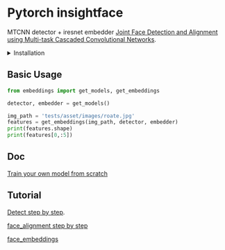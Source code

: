 # Pytorch insightface
MTCNN detector + iresnet embedder
[Joint Face Detection and Alignment using Multi-task Cascaded Convolutional Networks](https://arxiv.org/abs/1604.02878).

<details>
<summary>Installation</summary>

### Create virtual env use conda (recommend)

```
conda create -n face_detection python=3
source activate face_detection
```

### Installation dependency package

```bash
pip install -r requirements.txt
```

If you have gpu on your machine, you can follow the [official pytorch installation](https://pytorch.org/) and install pytorch gpu version.

### Compile the cython code
Compile with gpu support
```bash
python setup.py build_ext --inplace
```
Compile with cpu only
```bash
python setup.py build_ext --inplace --disable_gpu 
```

### Also, you can install mtcnn as a package
```
python setup.py install
```
</details>

## Basic Usage

```python
from embeddings import get_models, get_embeddings 

detector, embedder = get_models()

img_path = 'tests/asset/images/roate.jpg'
features = get_embeddings(img_path, detector, embedder)
print(features.shape)
print(features[0,:5])
```

## Doc
[Train your own model from scratch](./doc/TRAIN.md)

## Tutorial

[Detect step by step](./tutorial/detect_step_by_step.ipynb).

[face_alignment step by step](./tutorial/face_align.ipynb)

[face_embeddings](./tutorial/get_embeddings.ipynb)

